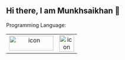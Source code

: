 ## Hi there, I am Munkhsaikhan 👋

Programming Language:
<table>
  <tr>
    <td align="center">
      <img src="https://www.python.org/static/community_logos/python-logo-master-v3-TM.png" alt="icon" width="120" height="40" />
    </td>
    <td align="center">
      <img src="https://upload.wikimedia.org/wikipedia/commons/2/21/Matlab_Logo.png" alt="icon" width="40" height="45" />
    </td>    
  </tr>
</table>



